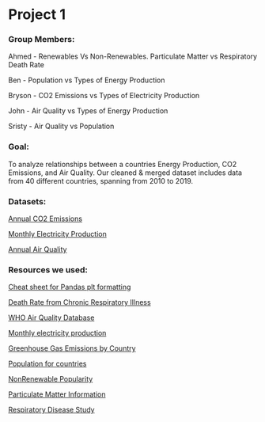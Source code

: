 # Project 1

### Group Members:

Ahmed - Renewables Vs Non-Renewables. Particulate Matter vs Respiratory Death Rate

Ben - Population vs Types of Energy Production

Bryson - CO2 Emissions vs Types of Electricity Production

John - Air Quality vs Types of Energy Production

Sristy - Air Quality vs Population

### Goal:

To analyze relationships between a countries Energy Production, CO2 Emissions, and Air Quality. Our cleaned & merged dataset includes data from 40 different countries, spanning from 2010 to 2019.

### Datasets:
<a href="https://ourworldindata.org/grapher/annual-co-emissions-by-region?tab=table">Annual CO2 Emissions<a>

<a href="https://www.kaggle.com/datasets/ccanb23/iea-monthly-electricity-statistics">Monthly Electricity Production<a>

<a href="https://www.who.int/data/gho/data/themes/air-pollution/who-air-quality-database">Annual Air Quality<a>

### Resources we used:

<a href="https://regenerativetoday.com/a-complete-cheat-sheet-for-data-visualization-in-pandas/">Cheat sheet for Pandas plt formatting<a>

<a href="https://ourworldindata.org/grapher/respiratory-disease-death-rate?tab=table">Death Rate from Chronic Respiratory Illness<a>

<a href="https://www.who.int/data/gho/data/themes/air-pollution/who-air-quality-database">WHO Air Quality Database<a>

<a href="https://www.kaggle.com/datasets/ccanb23/iea-monthly-electricity-statistics">Monthly electricity production<a>

<a href="https://ourworldindata.org/grapher/annual-co-emissions-by-region?tab=table">Greenhouse Gas Emissions by Country<a>

<a href="https://data.worldbank.org/indicator/SP.POP.TOTL?end=2021&start=2013">Population for countries<a>

<a href="https://kleinmanenergy.upenn.edu/research/publications/the-long-goodbye-why-some-nations-cant-kick-the-coal-habit/">NonRenewable Popularity<a>

<a href="https://scdhec.gov/environment/your-air/most-common-air-pollutants/particulate-matter/what-particulate-matter#:~:text=Particulate%20matter%20(PM)%20is%20made,vehicles%20and%20industrial%20plant%20smokestacks)">Particulate Matter Information<a>

<a href="https://www.ncbi.nlm.nih.gov/pmc/articles/PMC8608323/">Respiratory Disease Study<a>

